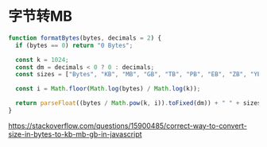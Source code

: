 # 字节转MB

```js
function formatBytes(bytes, decimals = 2) {
  if (bytes == 0) return "0 Bytes";

  const k = 1024;
  const dm = decimals < 0 ? 0 : decimals;
  const sizes = ["Bytes", "KB", "MB", "GB", "TB", "PB", "EB", "ZB", "YB"];

  const i = Math.floor(Math.log(bytes) / Math.log(k));

  return parseFloat((bytes / Math.pow(k, i)).toFixed(dm)) + " " + sizes[i];
}
```

https://stackoverflow.com/questions/15900485/correct-way-to-convert-size-in-bytes-to-kb-mb-gb-in-javascript